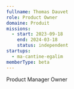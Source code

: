 ```yaml
---
fullname: Thomas Dauvet
role: Product Owner
domaine: Produit
missions:
  - start: 2023-09-18
    end: 2024-03-18
    status: independent
startups:
  - ma-cantine-egalim
memberType: beta
---
```


Product Manager  Owner
